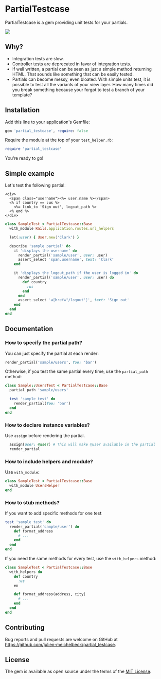 # PartialTestcase
PartialTestcase is a gem providing unit tests for your partials.

![](https://api.travis-ci.org/julien-meichelbeck/partial_testcase.svg?branch=master)

## Why?
* Integration tests are slow.
* Controller tests are deprecated in favor of integration tests.
* If well written, a partial can be seen as just a simple method returning HTML. That sounds like something that can be easily tested.
* Partials can become messy, even bloated. With simple units test, it is possible to test all the variants of your view layer. How many times did you break something because your forgot to test a branch of your template?

## Installation
Add this line to your application's Gemfile:

```ruby
gem 'partial_testcase', require: false
```

Require the module at the top of your `test_helper.rb`:

```ruby
require 'partial_testcase'
```

You're ready to go!

## Simple example
Let's test the following partial:

```erb
<div>
  <span class="username"><%= user.name %></span>
  <% if country == :us %>
    <%= link_to 'Sign out', logout_path %>
  <% end %>
</div>
```

```ruby
class SampleTest < PartialTestcase::Base
  with_module Rails.application.routes.url_helpers

  let(:user) { User.new('Clark') }

  describe 'sample partial' do
    it 'displays the username' do
      render_partial('sample/user', user: user)
      assert_select 'span.username', text: 'Clark'
    end

    it 'displays the logout_path if the user is logged in' do
      render_partial('sample/user', user: user) do
        def country
          :us
        end
      end
      assert_select 'a[href="/logout"]', text: 'Sign out'
    end
  end
end

```

## Documentation
### How to specify the partial path?
You can just specify the partial at each render:
```ruby
render_partial('sample/users', foo: 'bar')
```

Otherwise, if you test the same partial every time, use the `partial_path` method:
```ruby
class Sample::UsersTest < PartialTestcase::Base
  partial_path 'sample/users'

  test 'sample test' do
    render_partial(foo: 'bar')
  end
end
```

### How to declare instance variables?
Use `assign` before rendering the partial.
```ruby
  assign(user: @user) # This will make @user available in the partial
  render_partial
```

### How to include helpers and module?
Use `with_module`:
```ruby
class SampleTest < PartialTestcase::Base
  with_module UsersHelper
end
```

### How to stub methods?
If you want to add specific methods for one test:

```ruby
test 'sample test' do
  render_partial('sample/user') do
    def format_address
      # ...
    end
  end
end
```

If you need the same methods for every test, use the `with_helpers` method:
```ruby
class SampleTest < PartialTestcase::Base
  with_helpers do
    def country
      :us
    en

    def format_address(address, city)
      # ...
    end
  end
end
```

## Contributing

Bug reports and pull requests are welcome on GitHub at https://github.com/julien-meichelbeck/partial_testcase.


## License

The gem is available as open source under the terms of the [MIT License](http://opensource.org/licenses/MIT).
